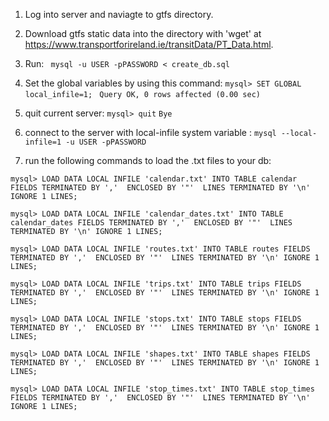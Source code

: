 1. Log into server and naviagte to gtfs directory.
2. Download gtfs static data into the directory with 'wget' at https://www.transportforireland.ie/transitData/PT_Data.html.
3. Run:
``` mysql -u USER -pPASSWORD < create_db.sql``` 

4. Set the global variables by using this command:
```mysql> SET GLOBAL local_infile=1;```
`` Query OK, 0 rows affected (0.00 sec)``

5. quit current server:
```mysql> quit```
``Bye``

6. connect to the server with local-infile system variable :
```mysql --local-infile=1 -u USER -pPASSWORD```

7. run the following commands to load the .txt files to your db:
```
mysql> LOAD DATA LOCAL INFILE 'calendar.txt' INTO TABLE calendar FIELDS TERMINATED BY ','  ENCLOSED BY '"'  LINES TERMINATED BY '\n' IGNORE 1 LINES; 

mysql> LOAD DATA LOCAL INFILE 'calendar_dates.txt' INTO TABLE calendar_dates FIELDS TERMINATED BY ','  ENCLOSED BY '"'  LINES TERMINATED BY '\n' IGNORE 1 LINES;

mysql> LOAD DATA LOCAL INFILE 'routes.txt' INTO TABLE routes FIELDS TERMINATED BY ','  ENCLOSED BY '"'  LINES TERMINATED BY '\n' IGNORE 1 LINES;

mysql> LOAD DATA LOCAL INFILE 'trips.txt' INTO TABLE trips FIELDS TERMINATED BY ','  ENCLOSED BY '"'  LINES TERMINATED BY '\n' IGNORE 1 LINES;

mysql> LOAD DATA LOCAL INFILE 'stops.txt' INTO TABLE stops FIELDS TERMINATED BY ','  ENCLOSED BY '"'  LINES TERMINATED BY '\n' IGNORE 1 LINES;

mysql> LOAD DATA LOCAL INFILE 'shapes.txt' INTO TABLE shapes FIELDS TERMINATED BY ','  ENCLOSED BY '"'  LINES TERMINATED BY '\n' IGNORE 1 LINES;

mysql> LOAD DATA LOCAL INFILE 'stop_times.txt' INTO TABLE stop_times FIELDS TERMINATED BY ','  ENCLOSED BY '"'  LINES TERMINATED BY '\n' IGNORE 1 LINES;
```
